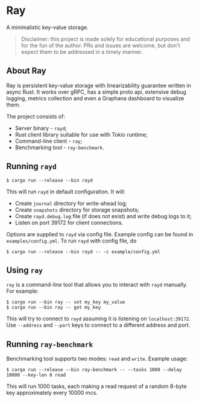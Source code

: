 # Ray
A minimalistic key-value storage.

> Disclaimer: this project is made solely for educational purposes and for the fun of the author.
> PRs and issues are welcome, but don't expect them to be addressed in a timely manner.

## About Ray

Ray is persistent key-value storage with linearizability guarantee written in async Rust.
It works over gRPC, has a simple proto api, extensive debug logging, metrics collection
and even a Graphana dashboard to visualize them.

The project consists of:

* Server binary - `rayd`;
* Rust client library suitable for use with Tokio runtime;
* Command-line client - `ray`;
* Benchmarking tool - `ray-benchmark`.

## Running `rayd`

```
$ cargo run --release --bin rayd
```

This will run `rayd` in default configuration. It will:

* Create `journal` directory for write-ahead log;
* Create `snapshots` directory for storage snapshots;
* Create `rayd.debug.log` file (if does not exist) and write debug logs to it;
* Listen on port 39172 for client connections.

Options are supplied to `rayd` via config file. Example config can be found in `examples/config.yml`.
To run `rayd` with config file, do

```
$ cargo run --release --bin rayd -- -c example/config.yml
```

## Using `ray`

`ray` is a command-line tool that allows you to interact with `rayd` manually. For example:

```
$ cargo run --bin ray -- set my_key my_value
$ cargo run --bin ray -- get my_key
```

This will try to connect to `rayd` assuming it is listening on `localhost:39172`.
Use `--address` and `--port` keys to connect to a different address and port.

## Running `ray-benchmark`

Benchmarking tool supports two modes: `read` and `write`. Example usage:

```
$ cargo run --release --bin ray-benchmark -- --tasks 1000 --delay 10000 --key-len 8 read
```

This will run 1000 tasks, each making a read request of a random 8-byte key approximately every 10000 mcs.
